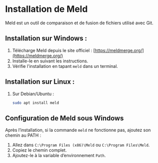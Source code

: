 # Installation de Meld

Meld est un outil de comparaison et de fusion de fichiers utilisé avec Git.

## Installation sur Windows :
1. Télécharge Meld depuis le site officiel : [https://meldmerge.org/](https://meldmerge.org/)
2. Installe-le en suivant les instructions.
3. Vérifie l'installation en tapant `meld` dans un terminal.

## Installation sur Linux :
1. Sur Debian/Ubuntu :
   ```bash
   sudo apt install meld

## Configuration de Meld sous Windows
Après l’installation, si la commande `meld` ne fonctionne pas, ajoutez son chemin au PATH :
1. Allez dans `C:\Program Files (x86)\Meld` ou `C:\Program Files\Meld`.
2. Copiez le chemin complet.
3. Ajoutez-le à la variable d’environnement `Path`.

